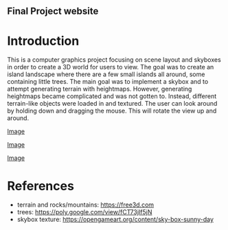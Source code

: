 ## Final Project website

# Introduction
This is a computer graphics project focusing on scene layout and skyboxes in order to create a 3D world for users to view. The goal was to create an island landscape where there are a few small islands all around, some containing little trees. The main goal was to implement a skybox and to attempt generating terrain with heightmaps. However, generating heightmaps became complicated and was not gotten to. Instead, different terrain-like objects were loaded in and textured. The user can look around by holding down and dragging the mouse. This will rotate the view up and around.

[Image](images/image1.png)

[Image](images/image2.png)

[Image](images/image3.png)


# References

- terrain and rocks/mountains: https://free3d.com
- trees: https://poly.google.com/view/fCT73jIf5jN
- skybox texture: https://opengameart.org/content/sky-box-sunny-day


